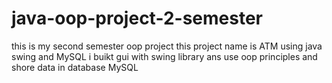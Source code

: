 # java-oop-project-2-semester
this is my second semester oop project this project name is ATM using java swing and MySQL i buikt gui with swing library ans use oop principles and shore data in database MySQL
